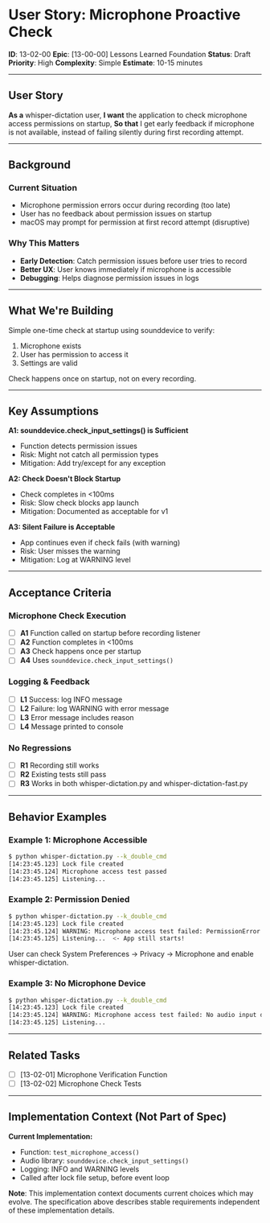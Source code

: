 # User Story: Microphone Proactive Check

**ID**: 13-02-00
**Epic**: [13-00-00] Lessons Learned Foundation
**Status**: Draft
**Priority**: High
**Complexity**: Simple
**Estimate**: 10-15 minutes

---

## User Story

**As a** whisper-dictation user,
**I want** the application to check microphone access permissions on startup,
**So that** I get early feedback if microphone is not available, instead of failing silently during first recording attempt.

---

## Background

### Current Situation
- Microphone permission errors occur during recording (too late)
- User has no feedback about permission issues on startup
- macOS may prompt for permission at first record attempt (disruptive)

### Why This Matters
- **Early Detection**: Catch permission issues before user tries to record
- **Better UX**: User knows immediately if microphone is accessible
- **Debugging**: Helps diagnose permission issues in logs

---

## What We're Building

Simple one-time check at startup using sounddevice to verify:
1. Microphone exists
2. User has permission to access it
3. Settings are valid

Check happens once on startup, not on every recording.

---

## Key Assumptions

**A1: sounddevice.check_input_settings() is Sufficient**
- Function detects permission issues
- Risk: Might not catch all permission types
- Mitigation: Add try/except for any exception

**A2: Check Doesn't Block Startup**
- Check completes in <100ms
- Risk: Slow check blocks app launch
- Mitigation: Documented as acceptable for v1

**A3: Silent Failure is Acceptable**
- App continues even if check fails (with warning)
- Risk: User misses the warning
- Mitigation: Log at WARNING level

---

## Acceptance Criteria

### Microphone Check Execution
- [ ] **A1** Function called on startup before recording listener
- [ ] **A2** Function completes in <100ms
- [ ] **A3** Check happens once per startup
- [ ] **A4** Uses `sounddevice.check_input_settings()`

### Logging & Feedback
- [ ] **L1** Success: log INFO message
- [ ] **L2** Failure: log WARNING with error message
- [ ] **L3** Error message includes reason
- [ ] **L4** Message printed to console

### No Regressions
- [ ] **R1** Recording still works
- [ ] **R2** Existing tests still pass
- [ ] **R3** Works in both whisper-dictation.py and whisper-dictation-fast.py

---

## Behavior Examples

### Example 1: Microphone Accessible
```bash
$ python whisper-dictation.py --k_double_cmd
[14:23:45.123] Lock file created
[14:23:45.124] Microphone access test passed
[14:23:45.125] Listening...
```

### Example 2: Permission Denied
```bash
$ python whisper-dictation.py --k_double_cmd
[14:23:45.123] Lock file created
[14:23:45.124] WARNING: Microphone access test failed: PermissionError: Access denied
[14:23:45.125] Listening...  <- App still starts!
```

User can check System Preferences → Privacy → Microphone and enable whisper-dictation.

### Example 3: No Microphone Device
```bash
$ python whisper-dictation.py --k_double_cmd
[14:23:45.123] Lock file created
[14:23:45.124] WARNING: Microphone access test failed: No audio input devices found
[14:23:45.125] Listening...
```

---

## Related Tasks

- [ ] [13-02-01] Microphone Verification Function
- [ ] [13-02-02] Microphone Check Tests

---

## Implementation Context (Not Part of Spec)

**Current Implementation:**
- Function: `test_microphone_access()`
- Audio library: `sounddevice.check_input_settings()`
- Logging: INFO and WARNING levels
- Called after lock file setup, before event loop

**Note**: This implementation context documents current choices which may evolve. The specification above describes stable requirements independent of these implementation details.
